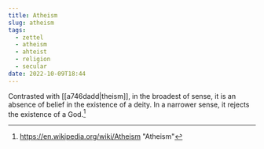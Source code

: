 ```yaml
---
title: Atheism
slug: atheism
tags:
  - zettel
  - atheism
  - ahteist
  - religion
  - secular
date: 2022-10-09T18:44
---
```



Contrasted with [[a746dadd|theism]], in the broadest of sense, it is an absence
of belief in the existence of a deity. In a narrower sense, it rejects the
existence of a God.[^1]


[^1]: https://en.wikipedia.org/wiki/Atheism "Atheism"
